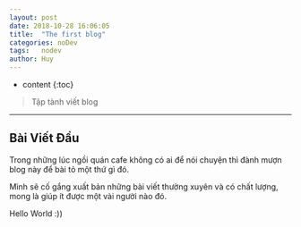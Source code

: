 ```yaml
---
layout: post
date: 2018-10-28 16:06:05
title:  "The first blog"
categories: noDev
tags:   nodev
author: Huy
---
```


* content
{:toc}
> Tập tành viết blog

---

## Bài Viết Đầu 

Trong những lúc ngồi quán cafe không có ai để nói chuyện thì đành mượn blog này để bài tỏ một thứ gì đó.

Mình sẽ cố gắng xuất bản những bài viết thường xuyên và có chất lượng, mong là giúp ít được một vài người nào đó.

Hello World :))
